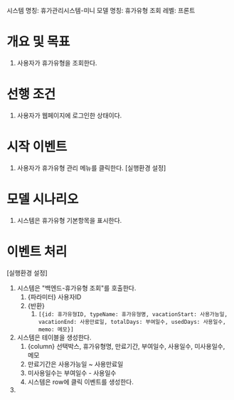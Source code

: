 시스템 명칭: 휴가관리시스템-미니
모델 명칭:  휴가유형 조회
레벨: 프론트

# 개요 및 목표
1. 사용자가 휴가유형을 조회한다.

# 선행 조건
1. 사용자가 웹페이지에 로그인한 상태이다.

# 시작 이벤트
1. 사용자가 휴가유형 관리 메뉴를 클릭한다. [실행환경 설정]

# 모델 시나리오
1. 시스템은 휴가유형 기본항목을 표시한다.

# 이벤트 처리
[실행환경 설정]
1. 시스템은 "백엔드-휴가유형 조회"를 호출한다.
	1. {파라미터} 사용자ID
	2. {반환} 
		1. ```[{id: 휴가유형ID, typeName: 휴가유형명, vacationStart: 사용가능일, vacationEnd: 사용만료일, totalDays: 부여일수, usedDays: 사용일수, memo: 메모}]```
2. 시스템은 테이블을 생성한다.
	1. {column} 선택박스, 휴가유형명, 만료기간, 부여일수, 사용일수, 미사용일수, 메모
	2. 만료기간은 사용가능일 ~ 사용만료일
	3. 미사용일수는 부여일수 - 사용일수
	4. 시스템은 row에 클릭 이벤트를 생성한다.
3. 